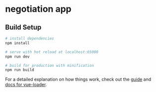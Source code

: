# negotiation app

> 

## Build Setup

``` bash
# install dependencies
npm install

# serve with hot reload at localhost:65000
npm run dev

# build for production with minification
npm run build
```

For a detailed explanation on how things work, check out the [guide](http://vuejs-templates.github.io/webpack/) and [docs for vue-loader](http://vuejs.github.io/vue-loader).
